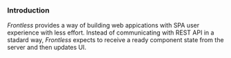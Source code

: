### Introduction
_Frontless_ provides a way of building web appications with SPA user experience with less effort.
Instead of communicating with REST API in a stadard way, _Frontless_ expects to receive a ready component state from the server and then updates UI.



